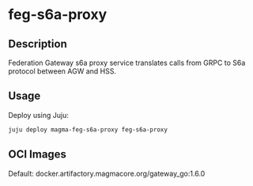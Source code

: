# feg-s6a-proxy

## Description

Federation Gateway s6a proxy service translates calls from GRPC to S6a protocol between AGW and HSS.

## Usage

Deploy using Juju:

```bash
juju deploy magma-feg-s6a-proxy feg-s6a-proxy
```

## OCI Images

Default: docker.artifactory.magmacore.org/gateway_go:1.6.0
